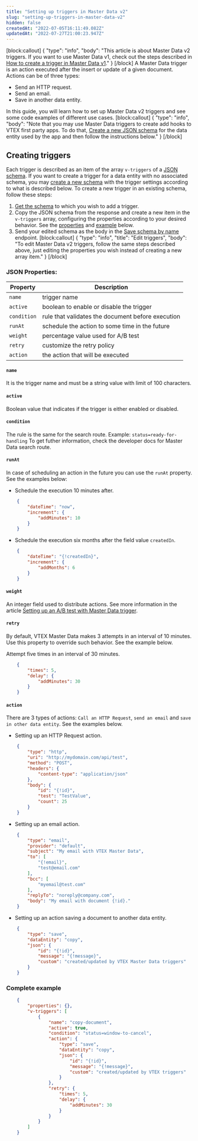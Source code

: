 ```yaml
---
title: "Setting up triggers in Master Data v2"
slug: "setting-up-triggers-in-master-data-v2"
hidden: false
createdAt: "2022-07-05T16:11:49.082Z"
updatedAt: "2022-07-27T21:00:23.947Z"
---
```

[block:callout]
{
  "type": "info",
  "body": "This article is about Master Data v2 triggers. If you want to use Master Data v1, check out the steps described in [How to create a trigger in Master Data v1](https://help.vtex.com/pt/tutorial/creating-trigger-in-master-data--tutorials_1270)."
}
[/block]
A Master Data trigger is an action executed after the insert or update of a given document. Actions can be of three types:
- Send an HTTP request.
- Send an email.
- Save in another data entity.

In this guide, you will learn how to set up Master Data v2 triggers and see some code examples of different use cases.
[block:callout]
{
  "type": "info",
  "body": "Note that you may use Master Data triggers to create add hooks to VTEX first party apps. To do that, [Create a new JSON schema](ref:saveschemabyname) for the data entity used by the app and then follow the instructions below."
}
[/block]
## Creating triggers

Each trigger is described as an item of the array `v-triggers` of a [JSON schema](https://developers.vtex.com/vtex-rest-api/docs/master-data-schema-lifecycle). If you want to create a trigger for a data entity with no associated schema, you may [create a new schema](ref:saveschemabyname) with the trigger settings according to what is described below. To create a new trigger in an existing schema, follow these steps:
1. [Get the schema](https://developers.vtex.com/vtex-rest-api/reference/getschemabyname) to which you wish to add a trigger.
2. Copy the JSON schema from the response and create a new item in the `v-triggers` array, configuring the properties according to your desired behavior. See the [properties](#json-properties) and [example](#complete-example) below.
3. Send your edited schema as the body in the [Save schema by name](ref:saveschemabyname) endpoint.
[block:callout]
{
  "type": "info",
  "title": "Edit triggers",
  "body": "To edit Master Data v2 triggers, follow the same steps described above, just editing the properties you wish instead of creating a new array item."
}
[/block]
### JSON Properties:

| Property  | Description                                        |
|-----------|----------------------------------------------------|
| `name`      | trigger name                                       |
| `active`    | boolean to enable or disable the trigger           |
| `condition` | rule that validates the document before execution  |
| `runAt`     | schedule the action to some time in the future     |
| `weight`    | percentage value used for A/B test                 |
| `retry`     | customize the retry policy                         |
| `action`    | the action that will be executed                   |

#### `name`
It is the trigger name and must be a string value with limit of 100 characters.

#### `active`
Boolean value that indicates if the trigger is either enabled or disabled.

#### `condition`
The rule is the same for the search route. Example: `status=ready-for-handling`
To get futher information, check the developer docs for Master Data search route.

#### `runAt`
In case of scheduling an action in the future you can use the `runAt` property. See the examples below:

- Schedule the execution 10 minutes after.
```json
    {
    	"dateTime": "now",
    	"increment": {
    		"addMinutes": 10
    	}
    }
```

- Schedule the execution six months after the field value `createdIn`.

```json
    {
    	"dateTime": "{!createdIn}",
    	"increment": {
    		"addMonths": 6
    	}
    }
```

#### `weight`
An integer field used to distribute actions. See more information in the article [Setting up an A/B test with Master Data trigger](https://help.vtex.com/en/tutorial/setting-up-a-b-test--4xFzBMHYty6gmEosWGWMC0#).

#### `retry`
By default, VTEX Master Data makes 3 attempts in an interval of 10 minutes. Use this property to override such behavior. See the example below.

Attempt five times in an interval of 30 minutes.
```json
    {
    	"times": 5,
    	"delay": {
    		"addMinutes": 30
    	}
    }
```

#### `action`
There are 3 types of actions: `Call an HTTP Request`, `send an email` and `save in other data entity`. See the examples below.

- Setting up an HTTP Request action.
```json
    {
    	"type": "http",
    	"uri": "http://mydomain.com/api/test",
    	"method": "POST",
    	"headers": {
    		"content-type": "application/json"
    	},
    	"body": {
    		"id": "{!id}",
    		"test": "TestValue",
    		"count": 25
    	}
    }
```

- Setting up an email action.
```json
    {
    	"type": "email",
    	"provider": "default",
    	"subject": "My email with VTEX Master Data",
    	"to": [
    		"{!email}",
    		"test@email.com"
    	],
    	"bcc": [
    		"myemail@test.com"
    	],
    	"replyTo": "noreply@company.com",
    	"body": "My email with document {!id}."
    }
```

- Setting up an action saving a document to another data entity.
```json
    {
    	"type": "save",
    	"dataEntity": "copy",
    	"json": {
    		"id": "{!id}",
    		"message": "{!message}",
    		"custom": "created/updated by VTEX Master Data triggers"
    	}
    }
```

### Complete example

```json
    {
    	"properties": {},
    	"v-triggers": [
    		{
    			"name": "copy-document",
    			"active": true,
    			"condition": "status=window-to-cancel",
    			"action": {
    				"type": "save",
    				"dataEntity": "copy",
    				"json": {
    					"id": "{!id}",
    					"message": "{!message}",
    					"custom": "created/updated by VTEX triggers"
    				}
    			},
    			"retry": {
    				"times": 5,
    				"delay": {
    					"addMinutes": 30
    				}
    			}
    		}
    	]
    }
```